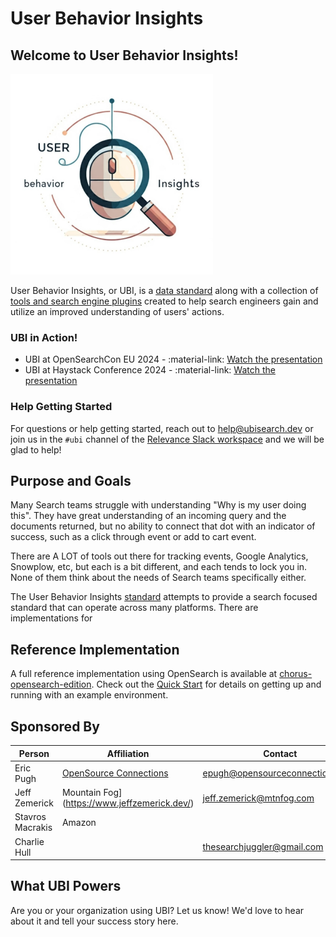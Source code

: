 # User Behavior Insights

## Welcome to User Behavior Insights!

![logo](img/ubi.png)

User Behavior Insights, or UBI, is a [data standard](standard.md) along with a collection of [tools and search engine plugins](tools.md) created to help search engineers gain and utilize an improved understanding of users' actions.

### UBI in Action!

* UBI at OpenSearchCon EU 2024 - :material-link: [Watch the presentation](https://www.youtube.com/watch?v=dH7SPHKpxo0&list=PLzgr9zSpws14zCETcKtCBwcOuTGMccpV9&index=32)
* UBI at Haystack Conference 2024 - :material-link: [Watch the presentation](https://www.youtube.com/watch?v=QltMXXHcwTI)

### Help Getting Started

For questions or help getting started, reach out to [help@ubisearch.dev](mailto:help@ubisearch.dev) or join us in the `#ubi` channel of the [Relevance Slack workspace](https://opensourceconnections.com/slack) and we will be glad to help!

## Purpose and Goals

Many Search teams struggle with understanding "Why is my user doing this". They have great understanding of an incoming query and the documents returned, but no ability to connect that dot with an indicator of success, such as a click through event or add to cart event.

There are A LOT of tools out there for tracking events, Google Analytics, Snowplow, etc, but each is a bit different, and each tends to lock you in. None of them think about the needs of Search teams specifically either.

The User Behavior Insights [standard](standard.md) attempts to provide a search focused standard that can operate across many platforms. There are implementations for

## Reference Implementation

A full reference implementation using OpenSearch is available at [chorus-opensearch-edition](https://github.com/o19s/chorus-opensearch-edition). Check out the [Quick Start](quickstart.md) for details on getting up and running with an example environment.

## Sponsored By

| Person                                                    | Affiliation                                                     | Contact                         |
|-----------------------------------------------------------|-----------------------------------------------------------------|---------------------------------|
| Eric Pugh                                                 | [OpenSource Connections](https://www.opensourceconnections.com) | epugh@opensourceconnections.com |
| Jeff Zemerick | Mountain Fog](https://www.jeffzemerick.dev/)                          | jeff.zemerick@mtnfog.com        |
| Stavros Macrakis                                          | Amazon                                                          |                                 |
| Charlie Hull                                              |                                                                 | thesearchjuggler@gmail.com      |

## What UBI Powers

Are you or your organization using UBI? Let us know! We'd love to hear about it and tell your success story here.